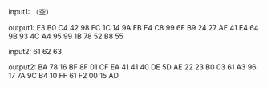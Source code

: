 input1:
（空）

output1:
E3 B0 C4 42 98 FC 1C 14 9A FB F4 C8 99 6F B9 24
27 AE 41 E4 64 9B 93 4C A4 95 99 1B 78 52 B8 55

input2:
61 62 63

output2:
BA 78 16 BF 8F 01 CF EA 41 41 40 DE 5D AE 22 23
B0 03 61 A3 96 17 7A 9C B4 10 FF 61 F2 00 15 AD

